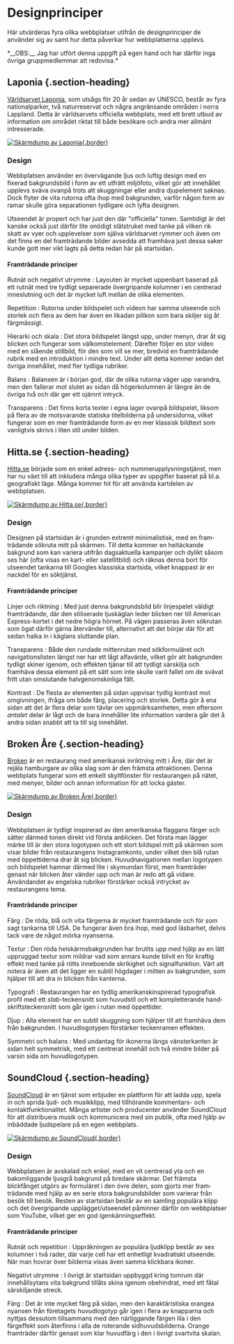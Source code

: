 Designprinciper
===============

Här utvärderas fyra olika webbplatser utifrån de design&shy;principer de använder sig av samt hur detta påverkar hur webb&shy;platserna upplevs.

<p class="notice" markdown="1">
    *__OBS:__ Jag har utfört denna uppgift på egen hand och har därför inga övriga gruppmedlemmar att redovisa.*
</p>


Laponia     {.section-heading}
-------

[Världsarvet Laponia](http://laponia.nu/), som utsågs för 20 år sedan av UNESCO, består av fyra national&shy;parker, två natur&shy;reservat och några angränsande områden i norra Lappland. 
Detta är världs&shy;arvets officiella webbplats, med ett brett utbud av infor&shy;mation om området riktat till både besökare och andra mer allmänt intres&shy;serade.

[![Skärmdump av Laponia](img/screens/design01-small.png){.border}](img/screens/design01.png)


### Design

Webbplatsen använder en över&shy;vägande ljus och luftig design med en fixerad bakgrunds&shy;bild i form av ett utfrätt miljöfoto, 
vilket gör att innehållet upplevs sväva ovanpå trots att skuggningar eller andra djup&shy;element saknas. Dock flyter de vita rutorna ofta ihop med bakgrunden, 
varför någon form av ramar skulle göra separa&shy;tionen tydligare och lyfta designen.

Utseendet är propert och har just den där "officiella" tonen. 
Samtidigt är det kanske också just därför lite onödigt slät&shy;struket med tanke på vilken rik skatt av vyer och upp&shy;levelser som själva världs&shy;arvet rymmer och 
även om det finns en del fram&shy;trädande bilder avsedda att framhäva just dessa saker kunde gott mer vikt lagts på detta redan här på startsidan.


#### Framträdande principer

Rutnät och negativt utrymme
: Layouten är mycket uppenbart baserad på ett rutnät med tre tydligt separerade över&shy;gripande kolumner i en centrerad inne&shy;slutning och det är mycket luft mellan de olika elementen.

Repetition
: Rutorna under bildspelet och videon har samma utseende och storlek och flera av dem har även en likadan pilikon som bara skiljer sig åt färgmässigt.

Hierarki och skala
: Det stora bildspelet längst upp, under menyn, drar åt sig blicken och fungerar som välkomst&shy;element. 
  Därefter följer en stor video med en slående stillbild, för den som vill se mer, bredvid en framträdande rubrik med en introduktion i mindre text. 
  Under allt detta kommer sedan det övriga innehållet, med fler tydliga rubriker.

Balans
: Balansen är i början god, där de olika rutorna väger upp varandra, men den fallerar mot slutet av sidan då höger&shy;kolumnen är längre än de övriga två och där ger ett ojämnt intryck.

Transparens
: Det finns korta texter i egna lager ovanpå bildspelet, liksom på flera av de motsvarande statiska titel&shy;bilderna på under&shy;sidorna, 
  vilket fungerar som en mer fram&shy;trädande form av en mer klassisk bildtext som vanligtvis skrivs i liten stil under bilden.


Hitta.se    {.section-heading}
--------

[Hitta.se](http://hitta.se/) började som en enkel adress- och nummer&shy;upp&shy;lysnings&shy;tjänst, men har nu växt till att inkludera många olika typer av uppgifter baserat på bl.a. geografiskt läge. 
Många kommer hit för att använda kartdelen av webbplatsen.

[![Skärmdump av Hitta.se](img/screens/design02-small.png){.border}](img/screens/design02.png)


### Design

Designen på startsidan är i grunden extremt minima&shy;listisk, med en fram&shy;trädande sökruta mitt på skärmen. 
Till detta kommer en hel&shy;täckande bakgrund som kan variera utifrån dags&shy;aktuella kampanjer och dylikt såsom ses här (ofta visas en kart- eller satellit&shy;bild) 
och räknas denna bort för utseendet tankarna till Googles klassiska startsida, vilket knappast är en nackdel för en söktjänst.

#### Framträdande principer

Linjer och riktning
: Med just denna bakgrunds&shy;bild blir linje&shy;spelet väldigt fram&shy;trädande, där den stiliserade ljuskäglan leder blicken ner till American Express-kortet i det nedre högra hörnet. 
  På vägen passeras även sökrutan som ögat därför gärna återvänder till, alternativt att det börjar där för att sedan halka in i käglans sluttande plan.

Transparens
: Både den rundade mitten&shy;rutan med sök&shy;formuläret och naviga&shy;tions&shy;listen längst ner har ett lågt alfavärde, vilket gör att bakgrunden tydligt skiner igenom, 
  och effekten tjänar till att tydligt särskilja och framhäva dessa element på ett sätt som inte skulle varit fallet om de svävat fritt utan omslutande halv&shy;genom&shy;skinliga fält.

Kontrast
: De flesta av elementen på sidan uppvisar tydlig kontrast mot omgivningen, ifråga om både färg, placering och storlek. 
  Detta gör å ena sidan att det är flera delar som tävlar om upp&shy;märk&shy;sam&shy;heten, men eftersom *antalet* 
  delar är lågt och de bara innehåller lite infor&shy;mation vardera går det å andra sidan snabbt att ta till sig innehållet.


Broken Åre      {.section-heading}
----------

[Broken](http://broken-are.com/) är en restaurang med amerikansk inriktning mitt i Åre, där det är rejäla hamburgare av olika slag som är den främsta attraktionen. 
Denna webbplats fungerar som ett enkelt skylt&shy;fönster för restaurangen på nätet, med menyer, bilder och annan information för att locka gäster.

[![Skärmdump av Broken Åre](img/screens/design03-small.jpg){.border}](img/screens/design03.jpg)


### Design

Webbplatsen är tydligt inspirerad av den amerikanska flaggans färger och sätter därmed tonen direkt vid första anblicken. 
Det första man lägger märke till är den stora logotypen och ett stort bildspel mitt på skärmen som visar bilder från restau&shy;rangens Instagram&shy;konto, 
under vilket den blå rutan med öppet&shy;tiderna drar åt sig blicken. Huvud&shy;naviga&shy;tionen mellan logotypen och bildspelet hamnar därmed lite i skymundan först, 
men framträder genast när blicken åter vänder upp och man är redo att gå vidare. Användandet av engelska rubriker förstärker också intrycket av restaurangens tema.


#### Framträdande principer

Färg
: De röda, blå och vita färgerna är mycket fram&shy;trädande och för som sagt tankarna till USA. De fungerar även bra ihop, med god läsbarhet, delvis tack vare de något mörka nyanserna.

Textur
: Den röda hel&shy;skärms&shy;bakgrunden har brutits upp med hjälp av en lätt uppruggad textur som mildrar vad som annars kunde blivit en för kraftig effekt med tanke på rötts inneboende skrikighet och signal&shy;funktion. 
  Värt att notera är även att det ligger en subtil högdager i mitten av bakgrunden, som hjälper till att dra in blicken från kanterna.

Typografi
: Restau&shy;rangen har en tydlig amerikansk&shy;inspirerad typografisk profil med ett *slab*-teckensnitt som huvudstil och ett komplet&shy;terande hand&shy;skrifts&shy;tecken&shy;snitt 
  som går igen i rutan med öppet&shy;tider.

Djup
: Alla element har en subtil skuggning som hjälper till att framhäva dem från bakgrunden. I huvud&shy;logotypen förstärker tecken&shy;ramen effekten.

Symmetri och balans
: Med undantag för ikonerna längs vänster&shy;kanten är sidan helt symmetrisk, med ett centrerat innehåll och två mindre bilder på varsin sida om huvud&shy;logotypen.


SoundCloud      {.section-heading}
----------

[SoundCloud](https://soundcloud.com/) är en tjänst som erbjuder en plattform för att ladda upp, spela in och sprida ljud- och musik&shy;klipp, med tillhörande kommentars- och kontakt&shy;funktio&shy;nalitet. 
Många artister och producenter använder SoundCloud för att distri&shy;buera musik och kommunicera med sin publik, ofta med hjälp av inbäddade ljud&shy;spelare på en egen webbplats.

[![Skärmdump av SoundCloud](img/screens/design04-small.png){.border}](img/screens/design04.png)


### Design

Webbplatsen är avskalad och enkel, med en vit centrerad yta och en bakom&shy;liggande ljusgrå bakgrund på bredare skärmar. Det främsta blickfånget utgörs av formuläret i den övre delen, 
som gjorts mer fram&shy;trädande med hjälp av en serie stora bakgrunds&shy;bilder som varierar från besök till besök. 
Resten av startsidan består av en samling populära klipp och det över&shy;gripande upplägget/<wbr>utseendet påminner därför om webbplatser som YouTube, 
vilket ger en god igen&shy;kännings&shy;effekt.


#### Framträdande principer

Rutnät och repetition
: Upp&shy;räkningen av populära ljudklipp består av sex kolumner i två rader, där varje cell har ett enhetligt kvadratiskt utseende. När man hovrar över bilderna visas även samma klickbara ikoner.

Negativt utrymme
: I övrigt är startsidan uppbyggd kring tomrum där innehålls&shy;ytans vita bakgrund tillåts skina igenom obehindrat, med ett fåtal sär&shy;skiljande streck.

Färg
: Det är inte mycket färg på sidan, men den karak&shy;täristiska orangea nyansen från företagets huvudlogotyp går igen i flera av knapparna och 
  nyttjas dessutom tillsammans med den när&shy;liggande färgen lila i den färgeffekt som återfinns i alla de roterande sid&shy;huvuds&shy;bilderna. 
  Orange framträder därför genast som klar huvudfärg i den i övrigt svartvita skalan.
